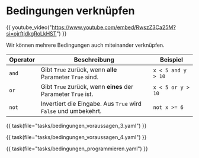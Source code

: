 # Bedingungen verknüpfen

{{ youtube_video("https://www.youtube.com/embed/RwszZ3Ca25M?si=ojrftjdkgRoLkHST") }}

Wir können mehrere Bedingungen auch miteinander verknüpfen.

| Operator | Beschreibung                                                   | Beispiel           |
|----------|----------------------------------------------------------------|--------------------|
| `and`    | Gibt `True` zurück, wenn **alle** Parameter `True` sind.       | `x < 5 and y > 10` |
| `or`     | Gibt `True` zurück, wenn **eines** der Parameter `True` ist.   | `x < 5 or y > 10`  |
| `not`    | Invertiert die Eingabe. Aus `True` wird `False` und umbekehrt. | `not x >= 6`       |

{{ task(file="tasks/bedingungen_voraussagen_3.yaml") }}

{{ task(file="tasks/bedingungen_voraussagen_4.yaml") }}

{{ task(file="tasks/bedingungen_programmieren.yaml") }}
